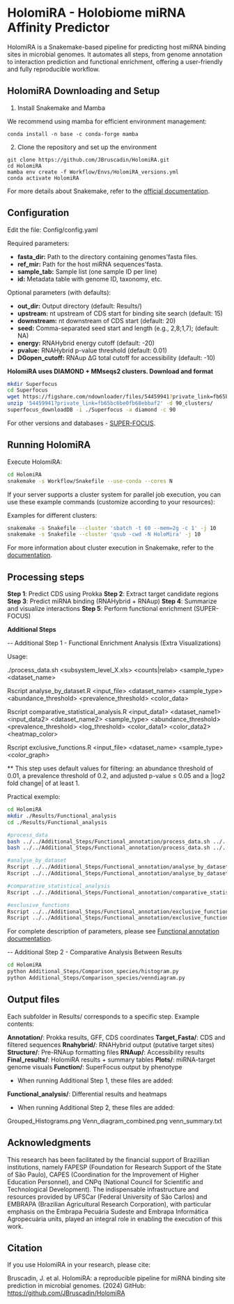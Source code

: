# HolomiRA - Holobiome miRNA Affinity Predictor

HolomiRA is a Snakemake-based pipeline for predicting host miRNA binding sites in microbial genomes. It automates all steps, from genome annotation to interaction prediction and functional enrichment, offering a user-friendly and fully reproducible workflow.

## HolomiRA Downloading and Setup 
1. Install Snakemake and Mamba

We recommend using mamba for efficient environment management:

```shell
conda install -n base -c conda-forge mamba
```

2. Clone the repository and set up the environment

```shell
git clone https://github.com/JBruscadin/HolomiRA.git
cd HolomiRA
mamba env create -f Workflow/Envs/HolomiRA_versions.yml
conda activate HolomiRA
```

For more details about Snakemake, refer to the [official documentation](https://snakemake.readthedocs.io/en/stable/index.html).

## Configuration

Edit the file: Config/config.yaml

Required parameters:

* **fasta_dir:** Path to the directory containing genomes'fasta files.
* **ref_mir:** Path for the host miRNA sequences'fasta.
* **sample_tab:** Sample list (one sample ID per line) 
* **id:** Metadata table with genome ID, taxonomy, etc.


Optional parameters (with defaults):
* **out_dir:**  Output directory (default: Results/)
* **upstream:** nt upstream of CDS start for binding site search (default: 15)
* **downstream:** nt downstream of CDS start (default: 20)
* **seed:** Comma-separated seed start and length (e.g., 2,8;1,7); (default: NA)
* **energy:** RNAHybrid energy cutoff (default: -20)
* **pvalue:** RNAHybrid p-value threshold (default: 0.01)
* **DGopen_cutoff:** RNAup ΔG total cutoff for accessibility (default: -10)


**HolomiRA uses DIAMOND + MMseqs2 clusters. Download and format**

```bash
mkdir Superfocus
cd Superfocus
wget https://figshare.com/ndownloader/files/54459941?private_link=fb65bc6be0fb68ebbaf2
unzip '54459941?private_link=fb65bc6be0fb68ebbaf2' -d 90_clusters/
superfocus_downloadDB -i ./Superfocus -a diamond -c 90
```

For other versions and databases - [SUPER-FOCUS](https://github.com/metageni/SUPER-FOCUS).

## Running HolomiRA

Execute HolomiRA:
```bash
cd HolomiRA
snakemake -s Workflow/Snakefile --use-conda --cores N 
```
If your server supports a cluster system for parallel job execution, you can use these example commands (customize according to your resources):

Examples for different clusters:
```bash
snakemake -s Snakefile --cluster 'sbatch -t 60 --mem=2g -c 1' -j 10
snakemake -s Snakefile --cluster 'qsub -cwd -N HoloMira' -j 10
```
For more information about cluster execution in Snakemake, refer to the [documentation](https://snakemake.readthedocs.io/en/v7.19.1/executing/cluster.html).

## Processing steps

**Step 1**: Predict CDS using Prokka
**Step 2**: Extract target candidate regions
**Step 3**: Predict miRNA binding (RNAHybrid + RNAup)
**Step 4**: Summarize and visualize interactions
**Step 5**: Perform functional enrichment (SUPER-FOCUS)


**Additional Steps** 

-- Additional Step 1 - Functional Enrichment Analysis (Extra Visualizations)

Usage:


./process_data.sh <subsystem_level_X.xls> <counts|relab> <sample_type>
<dataset_name>

Rscript analyse_by_dataset.R <input_file> <dataset_name> <sample_type>
<abundance_threshold> <prevalence_threshold> <top> <color_data>

Rscript comparative_statistical_analysis.R <input_data1> <dataset_name1> <input_data2>
<dataset_name2> <sample_type> <abundance_threshold> <prevalence_threshold> <padj>
<log_threshold> <color_data1> <color_data2> <heatmap_color>

Rscript exclusive_functions.R <input_file> <dataset_name> <sample_type> <top>
<color_graph>

** This step uses default values for filtering: an abundance threshold of 0.01, a prevalence threshold of 0.2, and adjusted p-value ≤ 0.05 and a |log2 fold change| of at least 1.

Practical exemplo:

```bash
cd HolomiRA
mkdir ./Results/Functional_analysis
cd ./Results/Functional_analysis

#process_data
bash ../../Additional_Steps/Functional_annotation/process_data.sh ../../Results/function/microbial genomes_Feces/output_subsystem_level_3.xls relab MAG Feces
bash ../../Additional_Steps/Functional_annotation/process_data.sh ../../Results/function/microbial genomes_Rumen/output_subsystem_level_3.xls relab MAG Rumen

#analyse_by_dataset
Rscript ../../Additional_Steps/Functional_annotation/analyse_by_dataset.R --input_file level_3_MAG_Feces_relab.txt --dataset_name Feces --sample_type MAG --abundance_threshold 0.01 --prevalence_threshold 0.2 --top 10 --color_data blue  
Rscript ../../Additional_Steps/Functional_annotation/analyse_by_dataset.R level_3_MAG_Rumen_relab.txt --dataset_name Rumen --sample_type MAG --abundance_threshold 0.01 --prevalence_threshold 0.2 --top 10 --color_data red

#comparative_statistical_analysis
Rscript ../../Additional_Steps/Functional_annotation/comparative_statistical_analysis.R --input_data1 level_3_MAG_Feces_relab.txt --input_data2 level_3_MAG_Rumen_relab.txt --dataset_name1 Feces --dataset_name2 Rumen --sample_type MAG --abundance_threshold 0.01 --prevalence_threshold 0.2 --padj 0.05 --log_threshold 1 --color_data1 "#FF5733" --color_data2 "#33FF57" --heatmap_color "purple"

#exclusive_functions
Rscript ../../Additional_Steps/Functional_annotation/exclusive_functions.R --input_file exclusive_functions_MAG_level_3_decrease_RME.txt --dataset_name decrease_RME --sample_type MAG --top 10 --color_graph green
Rscript ../../Additional_Steps/Functional_annotation/exclusive_functions.R --input_file exclusive_functions_MAG_level_3_increase_RME.txt --dataset_name increase_RME  --sample_type MAG --top 10 --color_graph red

```
For complete description of parameters, please see [Functional annotation documentation](Additional_Steps/Functional_annotation/Documentation).

-- Additional Step 2 - Comparative Analysis Between Results
```bash
cd HolomiRA
python Additional_Steps/Comparison_species/histogram.py
python Additional_Steps/Comparison_species/venndiagram.py
```

## Output files

Each subfolder in Results/ corresponds to a specific step. Example contents:

**Annotation/**: Prokka results, GFF, CDS coordinates
**Target_Fasta/**: CDS and filtered sequences
**Rnahybrid/**: RNAHybrid output (putative target sites)
**Structure/**: Pre-RNAup formatting files
**RNAup/**: Accessibility results
**Final_results/**: HolomiRA results + summary tables
**Plots/**: miRNA-target genome visuals
**Function/**: SuperFocus output by phenotype

- When running Additional Step 1, these files are added:

**Functional_analysis/**: Differential results and heatmaps

- When running Additional Step 2, these files are added:

Grouped_Histograms.png
Venn_diagram_combined.png
venn_summary.txt

## Acknowledgments

This research has been facilitated by the financial support of Brazillian institutions, namely FAPESP (Foundation for Research Support of the State of São Paulo), CAPES (Coordination for the Improvement of Higher Education Personnel), and CNPq (National Council for Scientific and Technological Development). The indispensable infrastructure and resources provided by UFSCar (Federal University of São Carlos) and EMBRAPA (Brazilian Agricultural Research Corporation), with particular emphasis on the Embrapa Pecuária Sudeste and Embrapa Informática Agropecuária units, played an integral role in enabling the execution of this work.

## Citation

If you use HolomiRA in your research, please cite:

Bruscadin, J. et al. HolomiRA: a reproducible pipeline for miRNA binding site prediction in microbial genomes. (2024) GitHub: https://github.com/JBruscadin/HolomiRA




